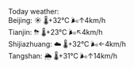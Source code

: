 Today weather:  
Beijing: ☀️   🌡️+32°C 🌬️↑4km/h  
Tianjin: ⛈   🌡️+23°C 🌬️↖4km/h  
Shijiazhuang: ☁️   🌡️+32°C 🌬️←4km/h  
Tangshan: 🌦   🌡️+31°C 🌬️↑14km/h  

